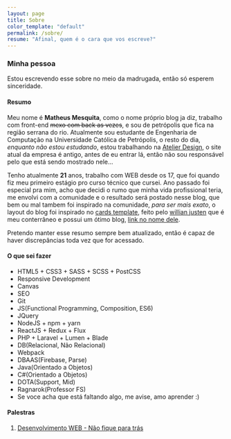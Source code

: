 ```yaml
---
layout: page
title: Sobre
color_template: "default"
permalink: /sobre/
resume: "Afinal, quem é o cara que vos escreve?"
---
```


<h3>Minha pessoa</h3>

<p>Estou escrevendo esse sobre no meio da madrugada, então só esperem sinceridade.</p>

<h4>Resumo</h4>
<p>Meu nome é <b>Matheus Mesquita</b>, como o nome próprio blog ja diz, trabalho com front-end <strike>mexo com back as vezes</strike>, e sou de petrópolis que fica na região serrana do rio. Atualmente sou estudante de Engenharia de Computação na Universidade Católica de Petrópolis, o resto do dia, <i>enquanto não estou estudando</i>, estou trabalhando na <a href="http://atelierdesign.com.br/">Atelier Design</a>, o site atual da empresa é antigo, antes de eu entrar lá, então não sou responsável pelo que está sendo mostrado nele... </p>
<p>Tenho atualmente <b>21</b> anos, trabalho com WEB desde os 17, que foi quando fiz meu primeiro estágio pro curso técnico que cursei. Ano passado foi especial pra mim, acho que decidi o rumo que minha vida profissional teria, me envolvi com a comunidade e o resultado será postado nesse blog, que bem ou mal tambem foi inspirado na comunidade, <i>para ser mais exato</i>, o layout do blog foi inspirado no <a href="https://github.com/willianjusten/cards-jekyll-template">cards template</a>, feito pelo <a href="https://willianjusten.com.br/">willian justen</a> que é meu conterrâneo e possui um ótimo blog, <u>link no nome dele</u>.</p>
<p>Pretendo manter esse resumo sempre bem atualizado, então é capaz de haver discrepâncias toda vez que for acessado.</p>

<h4>O que sei fazer</h4>
<ul>
	<li>HTML5 + CSS3 + SASS + SCSS + PostCSS</li>
	<li>Responsive Development</li>
	<li>Canvas</li>
	<li>SEO</li>
	<li>Git</li>
	<li>JS(Functional Programming, Composition, ES6)</li>
	<li>JQuery</li>
	<li>NodeJS + npm + yarn</li>
	<li>ReactJS + Redux + Flux</li>
	<li>PHP + Laravel + Lumen + Blade</li>
	<li>DB(Relacional, Não Relacional)</li>
	<li>Webpack</li>
	<li>DBAAS(Firebase, Parse)</li>
	<li>Java(Orientado a Objetos)</li>
	<li>C#(Orientado a Objetos)</li>
	<li>DOTA(Support, Mid)</li>
	<li>Ragnarok(Professor FS)</li>
	<li>Se voce acha que está faltando algo, me avise, amo aprender :)</li>
</ul>

<h4>Palestras</h4>
<ol>
	<li><a href="#">Desenvolvimento WEB - Não fique para trás</a></li>
</ol>